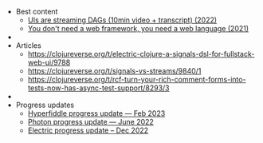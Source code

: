 - Best content
	- [UIs are streaming DAGs (10min video + transcript) (2022)](https://hyperfiddle.notion.site/UIs-are-streaming-DAGs-e181461681a8452bb9c7a9f10f507991)
	- [You don't need a web framework, you need a web language (2021)](https://hyperfiddle.notion.site/Reactive-Clojure-You-don-t-need-a-web-framework-you-need-a-web-language-44b5bfa526be4af282863f34fa1cfffc)
-
- Articles
	- https://clojureverse.org/t/electric-clojure-a-signals-dsl-for-fullstack-web-ui/9788
	- https://clojureverse.org/t/signals-vs-streams/9840/1
	- https://clojureverse.org/t/rcf-turn-your-rich-comment-forms-into-tests-now-has-async-test-support/8293/3
-
- Progress updates
	- [Hyperfiddle progress update — Feb 2023](https://hyperfiddle.notion.site/Hyperfiddle-progress-update-Feb-2023-8cc45f9da47c4719bb16851d129e3a3d)
	- [Photon progress update — June 2022](https://hyperfiddle.notion.site/Photon-progress-June-2022-57aee367c20e45b3b80366d1abe4fbc3)
	- [Electric progress update – Dec 2022](https://hyperfiddle.notion.site/Electric-progress-update-Dec-2022-5416dda526e24e5ab7ccb7eb48c797ed)